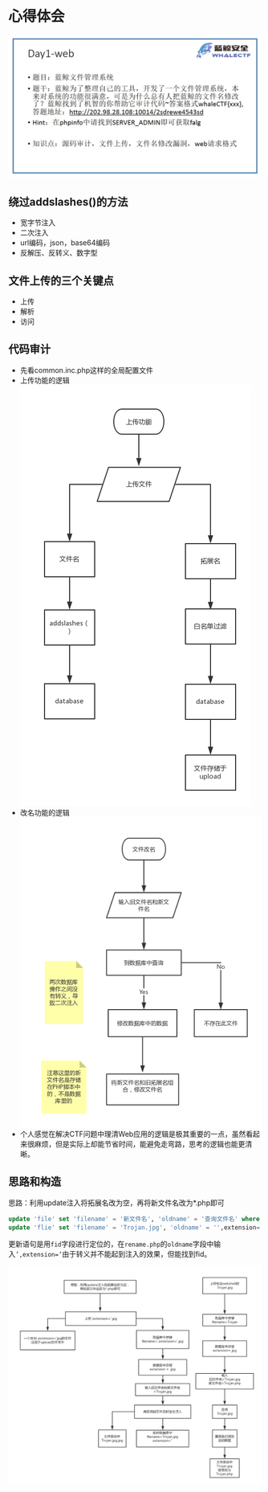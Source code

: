 # 心得体会
![1](https://github.com/Anthem9/vnote/raw/master/vnotebook/Web/wp/WhaleCTF/%E8%93%9D%E9%B2%B8%E6%96%87%E4%BB%B6%E7%AE%A1%E7%90%86%E7%B3%BB%E7%BB%9Fwp/_v_images/_1_1523261937_9730.jpg)
## 绕过addslashes()的方法
* 宽字节注入
* 二次注入
* url编码，json，base64编码
* 反解压、反转义、数字型
## 文件上传的三个关键点
* 上传
* 解析
* 访问
## 代码审计
* 先看common.inc.php这样的全局配置文件
* 上传功能的逻辑
![](https://github.com/Anthem9/vnote/raw/master/vnotebook/Web/wp/WhaleCTF/%E8%93%9D%E9%B2%B8%E6%96%87%E4%BB%B6%E7%AE%A1%E7%90%86%E7%B3%BB%E7%BB%9Fwp/_v_images/_1524205523_26421.png)
* 改名功能的逻辑
![](https://github.com/Anthem9/vnote/raw/master/vnotebook/Web/wp/WhaleCTF/%E8%93%9D%E9%B2%B8%E6%96%87%E4%BB%B6%E7%AE%A1%E7%90%86%E7%B3%BB%E7%BB%9Fwp/_v_images/_1524205576_1773.png)
* 个人感觉在解决CTF问题中理清Web应用的逻辑是极其重要的一点，虽然看起来很麻烦，但是实际上却能节省时间，能避免走弯路，思考的逻辑也能更清晰。
## 思路和构造
思路：利用update注入将拓展名改为空，再将新文件名改为*.php即可

```SQL
update 'file' set 'filename' = '新文件名', 'oldname' = '查询文件名' where 'fid' = fid
update 'flie' set 'filename' = 'Trojan.jpg', 'oldname' = '',extension='' where 'fid' = fid
```

更新语句是用``fid``字段进行定位的，在``rename.php``的``oldname``字段中输入``’,extension=’``由于转义并不能起到注入的效果，但能找到fid。

![](https://github.com/Anthem9/vnote/raw/master/vnotebook/Web/wp/WhaleCTF/%E8%93%9D%E9%B2%B8%E6%96%87%E4%BB%B6%E7%AE%A1%E7%90%86%E7%B3%BB%E7%BB%9Fwp/_v_images/_1524205600_12431.png)